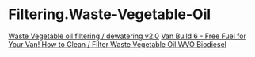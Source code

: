 # Filtering.Waste-Vegetable-Oil
[Waste Vegetable oil filtering / dewatering v2.0](https://youtu.be/dFQ4h6UyFOI) [Van Build 6 - Free Fuel for Your Van! How to Clean / Filter Waste Vegetable Oil WVO Biodiesel](https://youtu.be/jEjhXNI2qEI)
